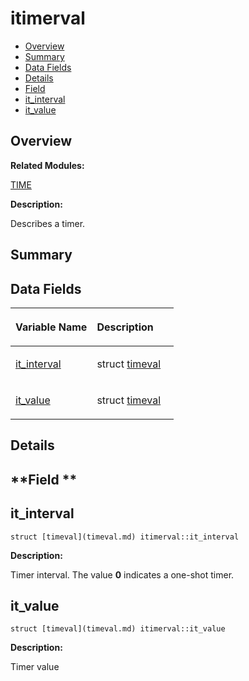 # itimerval<a name="EN-US_TOPIC_0000001054799645"></a>

-   [Overview](#section1814071933165636)
-   [Summary](#section478725931165636)
-   [Data Fields](#pub-attribs)
-   [Details](#section163530793165636)
-   [Field](#section37001115165636)
-   [it\_interval](#ae37e5edff9a3efa2841f5e614e2c2efb)
-   [it\_value](#a2dc8aae1b0b2e57a7ec8f7d33834495d)

## **Overview**<a name="section1814071933165636"></a>

**Related Modules:**

[TIME](time.md)

**Description:**

Describes a timer. 

## **Summary**<a name="section478725931165636"></a>

## Data Fields<a name="pub-attribs"></a>

<a name="table1781826074165636"></a>
<table><thead align="left"><tr id="row2042578940165636"><th class="cellrowborder" valign="top" width="50%" id="mcps1.1.3.1.1"><p id="p1207925412165636"><a name="p1207925412165636"></a><a name="p1207925412165636"></a>Variable Name</p>
</th>
<th class="cellrowborder" valign="top" width="50%" id="mcps1.1.3.1.2"><p id="p1765930847165636"><a name="p1765930847165636"></a><a name="p1765930847165636"></a>Description</p>
</th>
</tr>
</thead>
<tbody><tr id="row1335449430165636"><td class="cellrowborder" valign="top" width="50%" headers="mcps1.1.3.1.1 "><p id="p1081011870165636"><a name="p1081011870165636"></a><a name="p1081011870165636"></a><a href="itimerval.md#ae37e5edff9a3efa2841f5e614e2c2efb">it_interval</a></p>
</td>
<td class="cellrowborder" valign="top" width="50%" headers="mcps1.1.3.1.2 "><p id="p1578569120165636"><a name="p1578569120165636"></a><a name="p1578569120165636"></a>struct <a href="timeval.md">timeval</a> </p>
</td>
</tr>
<tr id="row259722463165636"><td class="cellrowborder" valign="top" width="50%" headers="mcps1.1.3.1.1 "><p id="p799035052165636"><a name="p799035052165636"></a><a name="p799035052165636"></a><a href="itimerval.md#a2dc8aae1b0b2e57a7ec8f7d33834495d">it_value</a></p>
</td>
<td class="cellrowborder" valign="top" width="50%" headers="mcps1.1.3.1.2 "><p id="p1307837878165636"><a name="p1307837878165636"></a><a name="p1307837878165636"></a>struct <a href="timeval.md">timeval</a> </p>
</td>
</tr>
</tbody>
</table>

## **Details**<a name="section163530793165636"></a>

## **Field **<a name="section37001115165636"></a>

## it\_interval<a name="ae37e5edff9a3efa2841f5e614e2c2efb"></a>

```
struct [timeval](timeval.md) itimerval::it_interval
```

 **Description:**

Timer interval. The value  **0**  indicates a one-shot timer. 

## it\_value<a name="a2dc8aae1b0b2e57a7ec8f7d33834495d"></a>

```
struct [timeval](timeval.md) itimerval::it_value
```

 **Description:**

Timer value 


